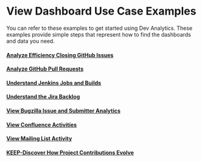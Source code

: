 # View Dashboard Use Case Examples

You can refer to these examples to get started using Dev Analytics. These examples provide simple steps that represent how to find the dashboards and data you need.

#### [Analyze Efficiency Closing GitHub Issues](analyze-efficiency-closing-github-issues.md)

#### [Analyze GitHub Pull Requests](analyze-github-pull-requests.md)

#### [Understand Jenkins Jobs and Builds](understand-jenkins-jobs-and-builds.md)

#### [Understand the Jira Backlog](understand-the-jira-backlog.md)

#### [View Bugzilla Issue and Submitter Analytics](view-bugzilla-issue-and-submitter-analytics.md)

#### [View Confluence Activities](view-confluence-activities.md)

#### [View Mailing List Activity](view-mailing-list-activity.md)

#### [KEEP-Discover How Project Contributions Evolve](keep-discover-how-project-contributions-evolve.md)


